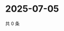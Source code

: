 # 2025-07-05

共 0 条

<!-- BEGIN ZHIHUQUESTIONS -->
<!-- 最后更新时间 Sat Jul 05 2025 23:10:34 GMT+0800 (China Standard Time) -->

<!-- END ZHIHUQUESTIONS -->
